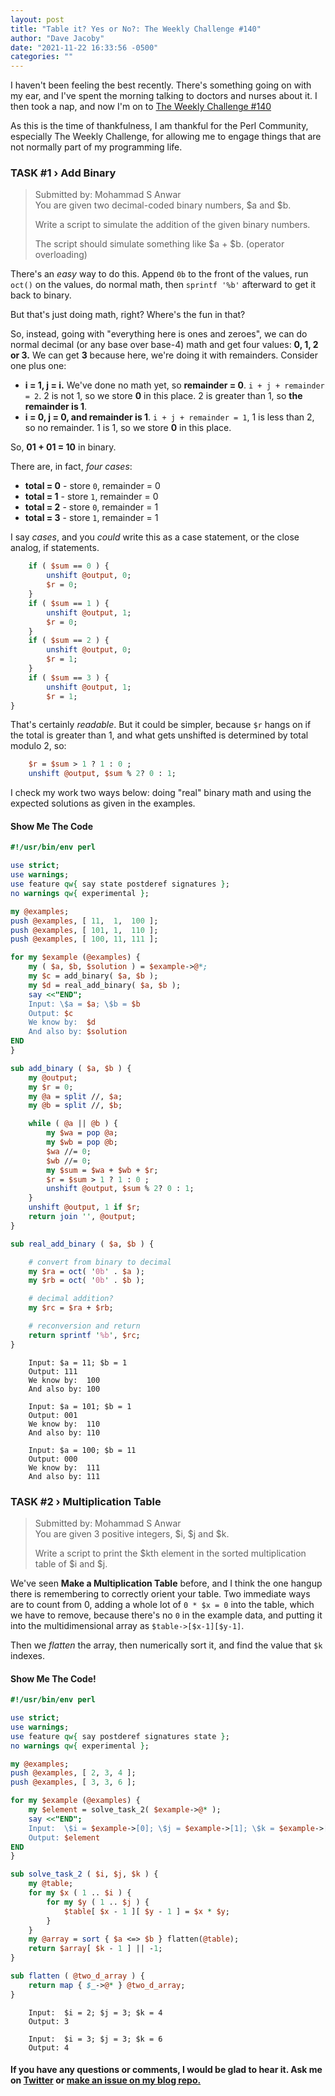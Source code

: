 ```yaml
---
layout: post
title: "Table it? Yes or No?: The Weekly Challenge #140"
author: "Dave Jacoby"
date: "2021-11-22 16:33:56 -0500"
categories: ""
---
```


I haven't been feeling the best recently. There's something going on with my ear, and I've spent the morning talking to doctors and nurses about it. I then took a nap, and now I'm on to [The Weekly Challenge #140](https://theweeklychallenge.org/blog/perl-weekly-challenge-140/)

As this is the time of thankfulness, I am thankful for the Perl Community, especially The Weekly Challenge, for allowing me to engage things that are not normally part of my programming life.

### TASK #1 › Add Binary

> Submitted by: Mohammad S Anwar  
> You are given two decimal-coded binary numbers, $a and $b.
>
> Write a script to simulate the addition of the given binary numbers.
>
> The script should simulate something like $a + $b. (operator overloading)

There's an _easy_ way to do this. Append `0b` to the front of the values, run `oct()` on the values, do normal math, then `sprintf '%b'` afterward to get it back to binary.

But that's just doing math, right? Where's the fun in that?

So, instead, going with "everything here is ones and zeroes", we can do normal decimal (or any base over base-4) math and get four values: **0, 1, 2 or 3.** We can get **3** because here, we're doing it with remainders. Consider one plus one:

- **i = 1, j = i.** We've done no math yet, so **remainder = 0**. `i + j + remainder = 2`. 2 is not 1, so we store **0** in this place. 2 is greater than 1, so **the remainder is 1**.
- **i = 0, j = 0, and remainder is 1**. `i + j + remainder = 1`, 1 is less than 2, so no remainder. 1 is 1, so we store **0** in this place.

So, **01 + 01 = 10** in binary.

There are, in fact, _four cases_:

- **total = 0** - store `0`, remainder = 0
- **total = 1** - store `1`, remainder = 0
- **total = 2** - store `0`, remainder = 1
- **total = 3** - store `1`, remainder = 1

I say _cases_, and you _could_ write this as a case statement, or the close analog, if statements.

```perl
    if ( $sum == 0 ) {
        unshift @output, 0;
        $r = 0;
    }
    if ( $sum == 1 ) {
        unshift @output, 1;
        $r = 0;
    }
    if ( $sum == 2 ) {
        unshift @output, 0;
        $r = 1;
    }
    if ( $sum == 3 ) {
        unshift @output, 1;
        $r = 1;
}
```

That's certainly _readable_. But it could be simpler, because `$r` hangs on if the total is greater than 1, and what gets unshifted is determined by total modulo 2, so:

```perl
    $r = $sum > 1 ? 1 : 0 ;
    unshift @output, $sum % 2? 0 : 1;
```

I check my work two ways below: doing "real" binary math and using the expected solutions as given in the examples.

#### Show Me The Code

```perl
#!/usr/bin/env perl

use strict;
use warnings;
use feature qw{ say state postderef signatures };
no warnings qw{ experimental };

my @examples;
push @examples, [ 11,  1,  100 ];
push @examples, [ 101, 1,  110 ];
push @examples, [ 100, 11, 111 ];

for my $example (@examples) {
    my ( $a, $b, $solution ) = $example->@*;
    my $c = add_binary( $a, $b );
    my $d = real_add_binary( $a, $b );
    say <<"END";
    Input: \$a = $a; \$b = $b
    Output: $c
    We know by:  $d
    And also by: $solution
END
}

sub add_binary ( $a, $b ) {
    my @output;
    my $r = 0;
    my @a = split //, $a;
    my @b = split //, $b;

    while ( @a || @b ) {
        my $wa = pop @a;
        my $wb = pop @b;
        $wa //= 0;
        $wb //= 0;
        my $sum = $wa + $wb + $r;
        $r = $sum > 1 ? 1 : 0 ;
        unshift @output, $sum % 2? 0 : 1;
    }
    unshift @output, 1 if $r;
    return join '', @output;
}

sub real_add_binary ( $a, $b ) {

    # convert from binary to decimal
    my $ra = oct( '0b' . $a );
    my $rb = oct( '0b' . $b );

    # decimal addition?
    my $rc = $ra + $rb;

    # reconversion and return
    return sprintf '%b', $rc;
}
```

```text
    Input: $a = 11; $b = 1
    Output: 111
    We know by:  100
    And also by: 100

    Input: $a = 101; $b = 1
    Output: 001
    We know by:  110
    And also by: 110

    Input: $a = 100; $b = 11
    Output: 000
    We know by:  111
    And also by: 111
```

### TASK #2 › Multiplication Table

> Submitted by: Mohammad S Anwar  
> You are given 3 positive integers, $i, $j and $k.
>
> Write a script to print the $kth element in the sorted multiplication table of $i and $j.

We've seen **Make a Multiplication Table** before, and I think the one hangup there is remembering to correctly orient your table. Two immediate ways are to count from 0, adding a whole lot of `0 * $x = 0` into the table, which we have to remove, because there's no `0` in the example data, and putting it into the multidimensional array as `$table->[$x-1][$y-1]`.

Then we _flatten_ the array, then numerically sort it, and find the value that `$k` indexes.

#### Show Me The Code!

```perl
#!/usr/bin/env perl

use strict;
use warnings;
use feature qw{ say postderef signatures state };
no warnings qw{ experimental };

my @examples;
push @examples, [ 2, 3, 4 ];
push @examples, [ 3, 3, 6 ];

for my $example (@examples) {
    my $element = solve_task_2( $example->@* );
    say <<"END";
    Input:  \$i = $example->[0]; \$j = $example->[1]; \$k = $example->[2] 
    Output: $element
END
}

sub solve_task_2 ( $i, $j, $k ) {
    my @table;
    for my $x ( 1 .. $i ) {
        for my $y ( 1 .. $j ) {
            $table[ $x - 1 ][ $y - 1 ] = $x * $y;
        }
    }
    my @array = sort { $a <=> $b } flatten(@table);
    return $array[ $k - 1 ] || -1;
}

sub flatten ( @two_d_array ) {
    return map { $_->@* } @two_d_array;
}
```

```text
    Input:  $i = 2; $j = 3; $k = 4
    Output: 3

    Input:  $i = 3; $j = 3; $k = 6
    Output: 4
```

#### If you have any questions or comments, I would be glad to hear it. Ask me on [Twitter](https://twitter.com/jacobydave) or [make an issue on my blog repo.](https://github.com/jacoby/jacoby.github.io)
